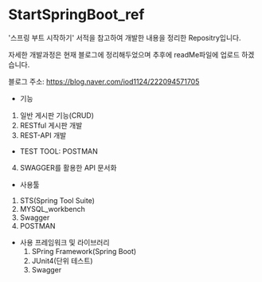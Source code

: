 # StartSpringBoot_ref
'스프링 부트 시작하기' 서적을 참고하여 개발한 내용을 정리한 Repositry입니다.

자세한 개발과정은 현재 블로그에 정리해두었으며 추후에 readMe파일에 업로드 하겠습니다. 

블로그 주소: https://blog.naver.com/iod1124/222094571705

* 기능
 1. 일반 게시판 기능(CRUD)
 2. RESTful 게시판 개발 
 3. REST-API 개발
  - TEST TOOL: POSTMAN 
 4. SWAGGER를 활용한 API 문서화 
 

*  사용툴 
  1. STS(Spring Tool Suite)
  2. MYSQL_workbench
  3. Swagger
  4. POSTMAN 
  
* 사용 프레임워크 및 라이브러리 
  1. SPring Framework(Spring Boot)
  2. JUnit4(단위 테스트)
  3. Swagger 
 
